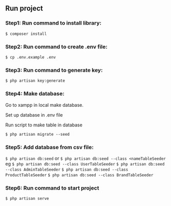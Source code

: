 
## Run project
### Step1: Run command to install library:

```$ composer install```

### Step2: Run command to create .env file:

```$ cp .env.example .env```

### Step3: Run command to generate key:

```$ php artisan key:generate```

### Step4: Make database:

Go to xampp in local make database.

Set up database in .env file

Run script to make table in database 

```$ php artisan migrate --seed```
### Step5: Add database from csv file:
```$ php artisan db:seed```
or
```$ php artisan db:seed --class <nameTableSeeder```
eg
```$ php artisan db:seed --class UserTableSeeder```
```$ php artisan db:seed --class AdminTableSeeder```
```$ php artisan db:seed --class ProductTableSeeder```
```$ php artisan db:seed --class BrandTableSeeder```



### Step6: Run command to start project

```$ php artisan serve```

